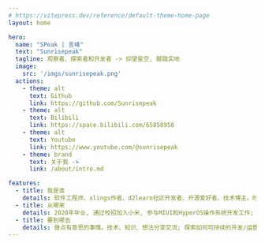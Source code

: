 ```yaml
---
# https://vitepress.dev/reference/default-theme-home-page
layout: home

hero:
  name: "SPeak | 言峰"
  text: "Sunrisepeak"
  tagline: 观察者、探索者和开发者 -> 仰望星空, 脚踏实地
  image:
    src: '/imgs/sunrisepeak.png'
  actions:
    - theme: alt
      text: Github
      link: https://github.com/Sunrisepeak
    - theme: alt
      text: Bilibili
      link: https://space.bilibili.com/65858958
    - theme: alt
      text: Youtube
      link: https://www.youtube.com/@sunrisepeak
    - theme: brand
      text: 关于我 ->
      link: /about/intro.md

features:
  - title: 我是谁
    details: 软件工程师、xlings作者、d2learn社区开发者、开源爱好者、技术博主。时而抽象, 时而正经, 仰望星空, 脚踏实地
  - title: 从哪来
    details: 2020年毕业, 通过校招加入小米, 参与MIUI和HyperOS操作系统开发工作; 2023年起专注于开源生态与可持续发展的探索和研究, 随后创建了d2learn社区、xlings包管理器、mcpp教程等项目...
  - title: 要到哪去
    details: 做点有意思的事情。技术、知识、想法分享交流; 探索如何可持续的开发/运营一个开源项目并产生社会价值
---
```


<script setup>

const pr_projects = [
  {
    name: 'xlings',
    img: 'https://xlings.d2learn.org/imgs/xlings-logo.png',
    url: 'https://xlings.d2learn.org'
  },
  {
    name: 'AOSP',
    img: 'imgs/aosp.svg',
    url: 'https://cs.android.com/android'
  },
  {
    name: 'mcpp-standard',
    url: 'https://github.com/Sunrisepeak/mcpp-standard'
  },
  {
    name: 'xmake',
    img: 'imgs/xmake.png',
    url: 'https://xmake.io'
  },
  {
    name: 'ImGUI',
    url: 'https://github.com/ocornut/imgui'
  },
  {
    name: 'tbox',
    img: 'imgs/tbox.png',
    url: 'https://github.com/tboox/tbox'
  },
  {
    name: 'vuejs-docs',
    img: 'imgs/vuejs.svg',
    url: 'https://vuejs.org'
  },
  {
    name: 'Linux',
    img: 'imgs/linux.svg',
    url: 'https://github.com/torvalds/linux'
  },
  {
    name: 'LVGL',
    img: 'imgs/lvgl.png',
    url: 'https://github.com/lvgl/lvgl'
  },
  {
    name: 'project-graph',
    img: 'imgs/project-graph.svg',
    url: 'https://github.com/graphif/project-graph'
  },
]

const current_projects = [
  {
    name: 'xlings',
    img: 'https://xlings.d2learn.org/imgs/xlings-logo.png',
    url: 'opensource/xlings',
    desc: '高度抽象的包管理器',
  },
  {
    name: 'd2learn论坛',
    url: 'https://forum.d2learn.org',
    img: 'imgs/d2learn.png',
    desc: '开源爱好者论坛',
  },
  {
    name: 'mcpp-standard',
    url: 'opensource/mcpp-standard',
    desc: '交互式现代C++教程',
  },
  {
    name: 'MOGA',
    url: 'community/moga',
    desc: '让开源再次伟大',
  },
  {
    name: '...',
    url: 'opensource/intro',
    desc: '更多',
  },
]


const activities = [
  {
    title: '🎉 搭建个人主页(初步) - 2025/10/07 🎉',
    url: 'https://github.com/d2learn',
  },
  {
    title: '填充基础内容 - 2025/10/10',
    url: 'https://github.com/d2learn',
  },
]

</script>

<RecentActivity :items="activities" />
<ProjectGallery title="当前维护的项目" :lists="current_projects" />
<ProjectGallery title="参与过贡献的开源项目" :lists="pr_projects" />